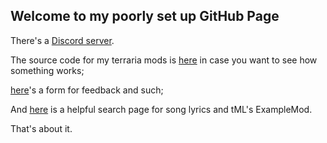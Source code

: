 ## Welcome to my poorly set up GitHub Page
<script defer>
if (window.location.search) {
  let linkSource = document.getElementById("linksource");
  let search = window.location.search.replace("?", "");
  linkSource.hidden = false;
  linkSource.innerHTML = linkSource.innerHTML.replaceAll("{0}", search);
}
</script>
<div id="linksource" hidden="true"><a href="https://github.com/Tyfyter/{0}">{0}'s source code</a><a href="https://github.com/Tyfyter/{0}/issues">Report an issue</a></div>

There's a [Discord server](https://discord.gg/FyRUyQG).

The source code for my terraria mods is [here](https://github.com/Tyfyter) in case you want to see how something works;

[here](https://forms.gle/1zA8JDKQNZMJoRFy8)'s a form for feedback and such;

And [here](https://tyfyter.github.io/search) is a helpful search page for song lyrics and tML's ExampleMod.

That's about it.
